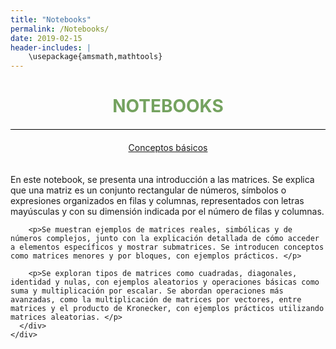 ```yaml
---
title: "Notebooks"
permalink: /Notebooks/
date: 2019-02-15
header-includes: |
    \usepackage{amsmath,mathtools}
---
```


<script
  src="https://cdn.mathjax.org/mathjax/latest/MathJax.js?config=TeX-AMS-MML_HTMLorMML"
  type="text/javascript">
</script>

<html>
<head>
    <style>
        /* Estilos para centrar y cambiar el color del texto */
        h1 {
            text-align: center; /* Centra el texto horizontalmente */
            color: rgba(72, 133, 45, 0.76); /* Cambia el color del texto a verde */
        }
    </style>
</head>
<body>

<style>

    .container {
      max-width: 800px;
      margin: 20px auto;
      overflow: hidden;
    }

    .person {
      display: flex;
      margin-bottom: 20px;
      justify-content: space-between;
      align-items: center;
      flex-wrap: wrap;
    }

    .person img {
      max-width: 200px;
      max-height: 200px;
      border-radius: 50%;
      margin-right: 20px;
      margin-left: 20px;
    }

    .person .info {
      flex: 1;
      text-align: left;
    }

    .person:nth-child(even) {
      flex-direction: row-reverse;
    }

    h2 {
      text-align: center;
      color: #333;
    }

    hr {
            border: none; /* Elimina el borde */
            height: 1px; /* Altura de la línea */
            background-color: #000; /* Color de la línea */
            margin: 20px 0; /* Margen superior e inferior */
        }
  </style>

<h1>NOTEBOOKS</h1>

<hr>

</body>
</html>

<div class="button-container">
  <a href="https://laboratoriodealgebralineal.github.io/Notebooks/Conceptosbasicos/" class="button">Conceptos básicos</a>
</div>

  <div class="container">
    <div class="person">
      <div class="info">
        <p>En este notebook, se presenta una introducción a las matrices. Se explica que una matriz es un conjunto rectangular de números, símbolos o expresiones organizados en filas y columnas, representados con letras mayúsculas y con su dimensión indicada por el número de filas y columnas. </p>

        <p>Se muestran ejemplos de matrices reales, simbólicas y de números complejos, junto con la explicación detallada de cómo acceder a elementos específicos y mostrar submatrices. Se introducen conceptos como matrices menores y por bloques, con ejemplos prácticos. </p>

        <p>Se exploran tipos de matrices como cuadradas, diagonales, identidad y nulas, con ejemplos aleatorios y operaciones básicas como suma y multiplicación por escalar. Se abordan operaciones más avanzadas, como la multiplicación de matrices por vectores, entre matrices y el producto de Kronecker, con ejemplos prácticos utilizando matrices aleatorias. </p>
      </div>
    </div>
  </div>

  <html>
<head>
    <style>
        .button-container {
            text-align: center; /* Centra el contenido horizontalmente */
        }

        .button {
            display: inline-block;
            padding: 10px 20px;
            border-radius: 20px; /* Esto hace que el botón tenga forma de pastilla */
            background-color: rgba(72, 133, 45, 0.76); /* Cambia el color del botón a verde */
            color: white; /* Cambia el color del texto a blanco */
            text-decoration: none; /* Elimina el subrayado predeterminado en los enlaces */
            font-size: 16px; /* Cambia el tamaño del texto */
            font-weight: bold; /* Hace que el texto sea más audaz */
            border: none; /* Elimina el borde del botón */
        }
    </style>
</head>
<body>

<hr>

<div class="button-container">
  <a href="https://laboratoriodealgebralineal.github.io/Notebooks/Vectores/" class="button">Vectores</a>
</div>

<div class="container">
    <div class="person">
      <div class="info">
        <p>El cuaderno comienza explicando los vectores como conjuntos ordenados de números, resaltando su representación en Julia mediante el tipo de dato Array. Se exploran operaciones básicas, como la dimensión del arreglo. </p>

        <p>Se detalla el acceso a elementos, introduciendo el uso de índices y la función 'end'. Se muestra cómo trabajar con subconjuntos de vectores mediante rangos. La comparación de vectores y la comparación de elementos individuales. </p>

        <p>Se introducen vectores nulos, canónicos y de unos, mostrando cómo construir manualmente vectores canónicos en Julia. Se utiliza el paquete Plots.jl para generar gráficos de vectores y visualizar datos.</p>

        <p>Las operaciones con vectores se abordan desde la suma componente a componente hasta la multiplicación y división por escalares, proporcionando ejemplos prácticos.</p>
      </div>
    </div>
  </div>

<hr>

<div class="button-container">
  <a href="https://laboratoriodealgebralineal.github.io/Notebooks/Introduccionalprocesamientodeimagenes/" class="button">Introducción al procesamiento de imágenes</a>
</div>

<div class="container">
    <div class="person">
      <div class="info">
        <p>Se inicia con la definición de imágenes en blanco y negro y a color, destacando las representaciones numéricas de intensidad y los canales RGB. Muestra la creación interactiva del notebook se realiza a través de Pluto.jl, aprovechando librerías como Colors e ImageShow. También muestra la exploración de píxeles y matrices de píxeles revela las propiedades RGB y demuestra la manipulación eficiente de imágenes. Se abordan operaciones básicas, como selección de subimágenes y ajuste de tamaños, junto con el operador de Broadcasting. Además, se ejemplifican operaciones de procesamiento, como reducción de tamaño e inversión, utilizando álgebra lineal para reescalar píxeles y realizar combinaciones lineales. Finaliza mostrando filtros y kernels para las imagenes. </p>
      </div>
    </div>
  </div>

<hr>

<div class="button-container">
  <a href="https://laboratoriodealgebralineal.github.io/Notebooks/Descripciondegrafosusandomatrices/" class="button">Descripción de grafos usando matrices</a>
</div>

<div class="container">
    <div class="person">
      <div class="info">
        <p>El cuaderno muestra conceptos fundamentales de grafos, como nodos, aristas y adyacencia, ilustrando con el problema de los Puentes de Königsberg. Se describen tipos de nodos y aristas, destacando la flexibilidad en la representación. A través de ejemplos, se construyen y visualizan grafos utilizando la librería GraphPlot. Se detallan las matrices de adyacencia e incidencia para representar conexiones entre nodos y aristas. Además, se presentan generadores de grafos incorporados</p>
      </div>
    </div>
  </div>

<hr>

<div class="button-container">
  <a href="https://laboratoriodealgebralineal.github.io/Notebooks/Clustering/" class="button">Clustering</a>
</div>

<div class="container">
    <div class="person">
      <div class="info">
        <p>Comienza con una introducción al machine learning. Se destaca el uso de la distancia euclidiana en el contexto del clustering y se presenta una función para evaluar la calidad de los clusters. Luego, se introduce el algoritmo $K$-Means, con una implementación y un ejemplo de aplicación a datos generados aleatoriamente. Se aborda el preprocesamiento de datos, incluyendo la carga desde archivos y la generación aleatoria. Se detallan técnicas de normalización y estandarización, y se proporcionan funciones para Min-Máx y $Z$-Score. La visualización de datos antes y después de la normalización se muestra, seguida de la aplicación del algoritmo K-Means y la visualización de los clusters resultantes </p>
      </div>
    </div>
  </div>

<hr>

<div class="button-container">
  <a href="https://laboratoriodealgebralineal.github.io/Notebooks/Independencialineal/" class="button">Independencia lineal</a>
</div>

<div class="container">
    <div class="person">
      <div class="info">
        <p>El cuaderno comienza introduciendo el concepto de independencia lineal. Se define la dependencia e independencia lineal, relacionándolos con la existencia de combinaciones lineales no triviales. Se muestra un teorema clave que establece la relación de dependencia lineal entre dos vectores cuando uno es un múltiplo escalar del otro. Se ilustra este concepto con un ejemplo específico. Luego, se explora la relación entre matrices y la independencia lineal, destacando que las columnas de una matriz son linealmente independientes si y solo si el determinante de la matriz es diferente de cero.</p>
        <p>Se proporcionan ejemplos adicionales para determinar la dependencia o independencia lineal de conjuntos de vectores en $\mathbb{R}^n.$ Se utiliza el concepto de determinante para tomar decisiones sobre la independencia lineal. Se introduce el concepto de base en un espacio vectorial y se demuestra que cualquier conjunto de $n$ vectores linealmente independientes en $\mathbb{R}^n$ genera todo el espacio. Se ilustra este teorema con un ejemplo específico.</p>
        <p>El cuaderno concluye abordando el tema de vectores ortonormales y presenta el proceso de ortogonalización de Gram-Schmidt para convertir un conjunto linealmente independiente en un conjunto ortonormal. Se describen las variantes clásica y modificada del algoritmo de Gram-Schmidt, y se demuestra su aplicación en un ejemplo práctico. Se proporciona código para implementar los algoritmos de Gram-Schmidt clásico y modificado, así como para verificar la ortogonalidad de matrices generadas.</p>
      </div>
    </div>
  </div>

<hr>

<div class="button-container">
  <a href="https://laboratoriodealgebralineal.github.io/Notebooks/Diagonalizacion/" class="button">Diagonalización (Sucesión de Fibonacci)</a>
</div>

<div class="container">
    <div class="person">
      <div class="info">
        <p>El cuaderno comienza con la importación de librerías. Luego, aborda el tema de matrices semejantes, proporciona definiciones y ejemplos. También incluye un teorema que establece que matrices semejantes tienen el mismo polinomio característico y, por lo tanto, los mismos valores propios. Se presentan ejemplos de matrices semejantes y se verifica que comparten los valores propios. Luego, se introduce el concepto de matriz diagonalizable, junto con un teorema que establece las condiciones para que una matriz sea diagonalizable. Se presenta un corolario que afirma que si una matriz tiene valores propios distintos, entonces es diagonalizable. Se proporcionan ejemplos de matrices diagonalizables y se calculan sus valores y vectores propios. Posteriormente, se explora la aplicación de estos conceptos a la sucesión de Fibonacci. Se describe cómo se puede expresar el sistema recursivo de Fibonacci en términos matriciales y se muestra cómo calcular directamente el n-ésimo número de Fibonacci mediante la diagonalización de la matriz asociada. Se implementa una función para calcular Fn de manera eficiente utilizando la diagonalización. </p>
      </div>
    </div>
  </div>

<hr>

<div class="button-container">
  <a href="https://laboratoriodealgebralineal.github.io/Notebooks/Sistemasdeecuacionesdiferenciales/" class="button">Sistemas de ecuaciones diferenciales</a>
</div>

<div class="container">
    <div class="person">
      <div class="info">
        <p>Se comienza con una introducción sobre ecuaciones diferenciales, destacando la forma general de las ecuaciones de primer orden y proporcionando un ejemplo específico. Luego, presentan una solución numérica para el ejemplo utilizando la biblioteca DifferentialEquations de Julia.</p>
        <p>El cuaderno continúa con una sección sobre sistemas lineales homogéneos. Se introduce la notación matricial y se explica cómo resolver sistemas lineales homogéneos mediante el uso de matrices diagonalizables. Se presenta un ejemplo concreto, mostrando cómo la solución general de un sistema homogéneo se puede expresar en términos de los vectores propios y valores propios de la matriz asociada al sistema. Luego, se muestra cómo resolver un sistema específico con condiciones iniciales dadas.</p>
      </div>
    </div>
  </div>

<hr>

<div class="button-container">
  <a href="https://laboratoriodealgebralineal.github.io/Notebooks/Minimoscuadrados/" class="button">Mínimos cuadrados</a>
</div>

<div class="container">
    <div class="person">
      <div class="info">
        <p>El cuaderno proporciona una introducción al método de mínimos cuadrados, destacando su aplicación para resolver sistemas sobredeterminados de ecuaciones lineales. Luego, se presenta un ejemplo con datos y se resuelve utilizando el operador de backslash (\) en Julia.</p>
        <p>Posteriormente, el cuaderno aborda el ajuste por mínimos cuadrados en el contexto de la regresión lineal y presenta un ejemplo específico de ajuste polinomial. Se describe cómo se puede aplicar el método para encontrar un polinomio de grado específico que se ajuste de manera óptima a un conjunto de datos dado. Finalmente, se explora el ajuste por mínimos cuadrados de ecuaciones cuadráticas en las variables x e y, y se proporciona un ejemplo práctico con datos que se ajustan a una elipse.</p>
      </div>
    </div>
  </div>